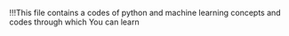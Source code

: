 !!!This file contains a codes of python and machine learning concepts and codes through which You can learn 
